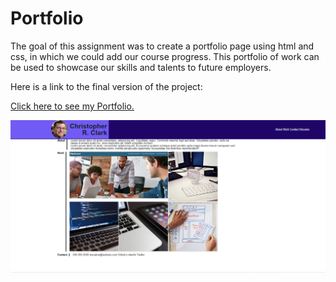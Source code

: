 # Portfolio

The goal of this assignment was to create a portfolio page using html and css, in which we could add our course progress. This portfolio of work can be used to showcase our skills and talents to future employers.


Here is a link to the final version of the project: 

[Click here to see my Portfolio.](https://christopherrclark.github.io/portfolio/)

![Click here is a screen shot of my Portfolio](./assets/images/portfolioscreenshot.png)


